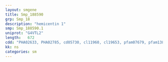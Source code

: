 ```yaml
---
layout: smgene
title: Smp_188590
grp: Smp_18
description: "hemicentin 1"
smp: Smp_188590.1
uniprot: "G4VTL2"
length:   672
cdd: "PHA02633, PHA02785, cd05730, cl11960, cl19653, pfam07679, pfam13895, smart00408, smart00410"
kk: ns
categories: sm
---
```

